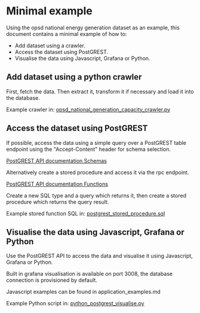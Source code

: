 # Minimal example
Using the opsd national energy generation dataset as an example, this document contains a minimal example of how to:
- Add dataset using a crawler.
- Access the dataset using PostGREST.
- Visualise the data using Javascript, Grafana or Python.

## Add dataset using a python crawler
First, fetch the data. Then extract it, transform it if necessary and load it into the database.

Example crawler in:
[opsd_national_generation_capacity_crawler.py](https://github.com/NOWUM/open-energy-data-server/blob/main/docs/source/minimal_walkthrough/opsd_national_generation_capacity_crawler.py)

## Access the dataset using PostGREST
If possible, access the data using a simple query over a PostGREST table endpoint using the "Accept-Content" header for schema selection.

[PostGREST API documentation Schemas](https://postgrest.org/en/v12/)

Alternatively create a stored procedure and access it via the rpc endpoint.

[PostGREST API documentation Functions](https://postgrest.org/en/v12/references/api/functions.html)

Create a new SQL type and a query which returns it, then create a stored procedure which returns the query result.

Example stored function SQL in:
[postgrest_stored_procedure.sql](https://github.com/NOWUM/open-energy-data-server/blob/main/docs/source/minimal_walkthrough/postgrest_stored_procedure.sql)

## Visualise the data using Javascript, Grafana or Python
Use the PostGREST API to access the data and visualise it using Javascript, Grafana or Python.

Built in grafana visualisation is available on port 3008, the database connection is provisioned by default.

Javascript examples can be found in application_examples.md

Example Python script in:
[python_postgrest_visualise.py](https://github.com/NOWUM/open-energy-data-server/blob/main/docs/source/minimal_walkthrough/python_postgrest_visualise.py) 